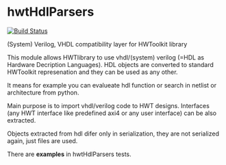 # hwtHdlParsers
[![Build Status](https://travis-ci.org/Nic30/hwtHdlParsers.svg?branch=master)](https://travis-ci.org/Nic30/hwtHdlParsers)

(System) Verilog, VHDL compatibility layer for HWToolkit library

This module allows HWTlibrary to use vhdl/(system) verilog (=HDL as Hardware Decription Languages).
HDL objects are converted to standard HWToolkit represenation and they can be used as any other.

It means for example you can evalueate hdl function or search in netlist or architecture from python.

Main purpose is to import vhdl/verilog code to HWT designs. 
Interfaces (any HWT interface like predefined axi4 or any user interface) can be also extracted. 

Objects extracted from hdl difer only in serialization, they are not serialized again, just files are used.

There are **examples** in hwtHdlParsers tests.
